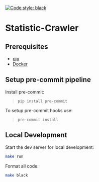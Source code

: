 [![Code style: black](https://img.shields.io/badge/code%20style-black-000000.svg)](https://github.com/psf/black)

# Statistic-Crawler

## Prerequisites

- [pip](https://pip.pypa.io/en/stable/installing/)
- [Docker](https://docs.docker.com/docker-for-mac/install/)

## Setup pre-commit pipeline
Install pre-commit:

> `pip install pre-commit`

To setup pre-commit hooks use:

> `pre-commit install`

## Local Development

Start the dev server for local development:
```bash
make run
```

Format all code:
```bash
make black
```
